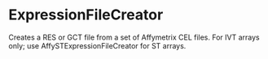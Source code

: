 # ExpressionFileCreator
Creates a RES or GCT file from a set of Affymetrix CEL files.  For IVT arrays only; use AffySTExpressionFileCreator for ST arrays.
